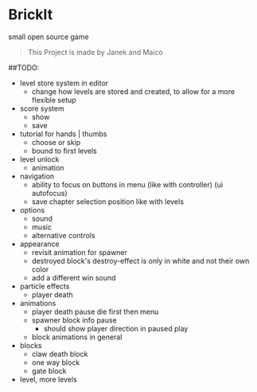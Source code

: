 # BrickIt
small open source game

> This Project is made by
> Janek and Maico

##TODO:

- level store system in editor
    - change how levels are stored and created, to allow for a more flexible setup
- score system
    - show
    - save
- tutorial for hands | thumbs
	- choose or skip
	- bound to first levels
- level unlock
	- animation
- navigation
	- ability to focus on buttons in menu (like with controller) (ui autofocus)
	- save chapter selection position like with levels
- options
	- sound
	- music
    - alternative controls
- appearance
    - revisit animation for spawner
    - destroyed block's destroy-effect is only in white and not their own color
    - add a different win sound
- particle effects
	- player death
- animations
	- player death pause
	  die first then menu
	- spawner block info pause
		- should show player direction
		  in paused play
    - block animations in general
- blocks
	- claw death block
	- one way block
	- gate block
- level, more levels

